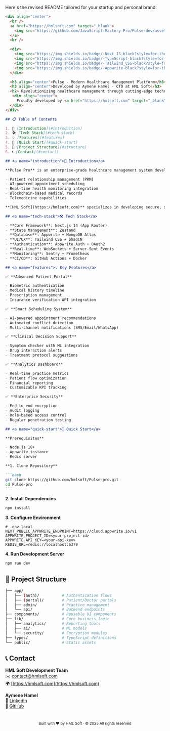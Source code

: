 Here's the revised README tailored for your startup and personal brand:

````markdown
<div align="center">
  <br />
  <a href="https://hmlsoft.com" target="_blank">
    <img src="https://github.com/JavaScript-Mastery-Pro/Pulse-dev/assets/151519281/160a9367-29e8-4e63-ae78-29476b04bff3" alt="Pulse Pro Banner">
  </a>
  <br />

  <div>
    <img src="https://img.shields.io/badge/-Next_JS-black?style=for-the-badge&logoColor=white&logo=nextdotjs&color=000000" alt="Next.js" />
    <img src="https://img.shields.io/badge/-TypeScript-black?style=for-the-badge&logoColor=white&logo=typescript&color=3178C6" alt="TypeScript" />
    <img src="https://img.shields.io/badge/-Tailwind_CSS-black?style=for-the-badge&logoColor=white&logo=tailwindcss&color=06B6D4" alt="Tailwind CSS" />
    <img src="https://img.shields.io/badge/-Appwrite-black?style=for-the-badge&logoColor=white&logo=appwrite&color=FD366E" alt="Appwrite" />
  </div>

  <h3 align="center">Pulse - Modern Healthcare Management Platform</h3>
  <h3 align="center">Developed by Aymene Hamel · CTO at HML Soft</h3>
  <h2> Revolutionizing healthcare management through cutting-edge technology solutions</h2>
   <div align="center">
     Proudly developed by <a href="https://hmlsoft.com" target="_blank"><b>HML Soft</b></a> · Transforming healthcare IT since 2023
  </div>
</div>

## 📋 Table of Contents

1. 🏥 [Introduction](#introduction)
2. 🛠️ [Tech Stack](#tech-stack)
3. 💡 [Features](#features)
4. 🚦 [Quick Start](#quick-start)
5. 📁 [Project Structure](#structure)
6. 📞 [Contact](#contact)

## <a name="introduction">🏥 Introduction</a>

**Pulse Pro** is an enterprise-grade healthcare management system developed by HML Soft to modernize medical practice operations. Built on cutting-edge technology, this platform offers:

- Patient relationship management (PRM)
- AI-powered appointment scheduling
- Real-time health monitoring integration
- Blockchain-based medical records
- Telemedicine capabilities

**[HML Soft](https://hmlsoft.com)** specializes in developing secure, scalable healthcare solutions that comply with HIPAA and GDPR regulations.

## <a name="tech-stack">🛠️ Tech Stack</a>

- **Core Framework**: Next.js 14 (App Router)
- **State Management**: Zustand
- **Database**: Appwrite + MongoDB Atlas
- **UI/UX**: Tailwind CSS + ShadCN
- **Authentication**: Appwrite Auth + OAuth2
- **Real-time**: WebSockets + Server-Sent Events
- **Monitoring**: Sentry + Prometheus
- **CI/CD**: GitHub Actions + Docker

## <a name="features">💡 Key Features</a>

✅ **Advanced Patient Portal**

- Biometric authentication
- Medical history timeline
- Prescription management
- Insurance verification API integration

✅ **Smart Scheduling System**

- AI-powered appointment recommendations
- Automated conflict detection
- Multi-channel notifications (SMS/Email/WhatsApp)

✅ **Clinical Decision Support**

- Symptom checker with ML integration
- Drug interaction alerts
- Treatment protocol suggestions

✅ **Analytics Dashboard**

- Real-time practice metrics
- Patient flow optimization
- Financial reporting
- Customizable KPI tracking

✅ **Enterprise Security**

- End-to-end encryption
- Audit logging
- Role-based access control
- Regular penetration testing

## <a name="quick-start">🚦 Quick Start</a>

**Prerequisites**

- Node.js 18+
- Appwrite instance
- Redis server

**1. Clone Repository**

```bash
git clone https://github.com/hmlsoft/Pulse-pro.git
cd Pulse-pro
```
````

**2. Install Dependencies**

```bash
npm install
```

**3. Configure Environment**

```env
# .env.local
NEXT_PUBLIC_APPWRITE_ENDPOINT=https://cloud.appwrite.io/v1
APPWRITE_PROJECT_ID=<your-project-id>
APPWRITE_API_KEY=<your-api-key>
REDIS_URL=redis://localhost:6379
```

**4. Run Development Server**

```bash
npm run dev
```

## <a name="structure">📁 Project Structure</a>

```bash
├── app/
│   ├── (auth)/          # Authentication flows
│   ├── (portal)/        # Patient/Doctor portals
│   ├── admin/           # Practice management
│   └── api/             # Backend endpoints
├── components/          # Reusable UI components
├── lib/                 # Core business logic
│   ├── analytics/       # Reporting tools
│   ├── ai/              # ML models
│   └── security/        # Encryption modules
├── types/               # TypeScript definitions
└── public/              # Static assets
```

## <a name="contact">📞 Contact</a>

**HML Soft Development Team**  
✉️ [contact@hmlsoft.com](mailto:contact@hmlsoft.com)  
🌍 [https://hmlsoft.com](https://hmlsoft.com)

**Aymene Hamel**  
💼 [LinkedIn](https://linkedin.com/in/aymenehamel)  
🐙 [GitHub](https://github.com/aymenehamel)

<div align="center" style="margin-top: 40px;">
  <sub>Built with ❤️ by HML Soft · © 2025 All rights reserved</sub>
</div>
